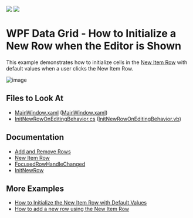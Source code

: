 <!-- default badges list -->
[![](https://img.shields.io/badge/Open_in_DevExpress_Support_Center-FF7200?style=flat-square&logo=DevExpress&logoColor=white)](https://supportcenter.devexpress.com/ticket/details/E1817)
[![](https://img.shields.io/badge/📖_How_to_use_DevExpress_Examples-e9f6fc?style=flat-square)](https://docs.devexpress.com/GeneralInformation/403183)
<!-- default badges end -->
# WPF Data Grid -  How to Initialize a New Row when the Editor is Shown 

This example demonstrates how to initialize cells in the [New Item Row](https://docs.devexpress.com/WPF/6258/controls-and-libraries/data-grid/visual-elements/common-elements/new-item-row) with default values when a user clicks the New Item Row.

![image](https://user-images.githubusercontent.com/65009440/133603952-ea4d87d9-4ba3-4a9a-891b-a09c543602e7.png)

<!-- default file list -->

## Files to Look At

- [MainWindow.xaml](./CS/InitNewRow_Editing/MainWindow.xaml) ([MainWindow.xaml](./VB/InitNewRow_Editing/MainWindow.xaml))
- [InitNewRowOnEditingBehavior.cs](./CS/InitNewRow_Editing/InitNewRowOnEditingBehavior.cs) ([InitNewRowOnEditingBehavior.vb](./VB/InitNewRow_Editing/InitNewRowOnEditingBehavior.vb))

<!-- default file list end -->

## Documentation

- [Add and Remove Rows](https://docs.devexpress.com/WPF/6123/controls-and-libraries/data-grid/data-editing-and-validation/add-and-remove-rows)
- [New Item Row](https://docs.devexpress.com/WPF/6258/controls-and-libraries/data-grid/visual-elements/common-elements/new-item-row)
- [FocusedRowHandleChanged](https://docs.devexpress.com/WPF/DevExpress.Xpf.Grid.DataViewBase.FocusedRowHandleChanged)
- [InitNewRow](https://docs.devexpress.com/WPF/DevExpress.Xpf.Grid.TableView.InitNewRow)

## More Examples

- [How to Initialize the New Item Row with Default Values](https://github.com/DevExpress-Examples/how-to-initialize-the-new-item-row-with-default-values-e1569)
- [How to add a new row using the New Item Row](https://github.com/DevExpress-Examples/how-to-add-a-new-row-using-the-new-item-row-e1025)
